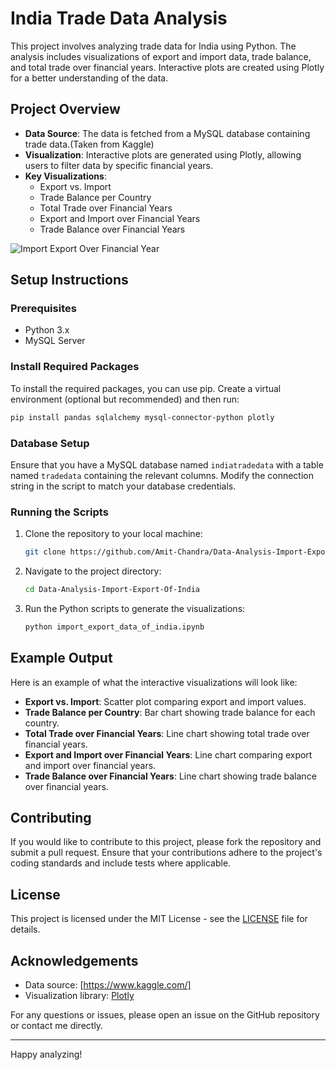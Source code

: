 # India Trade Data Analysis

This project involves analyzing trade data for India using Python. The analysis includes visualizations of export and import data, trade balance, and total trade over financial years. Interactive plots are created using Plotly for a better understanding of the data.

## Project Overview

- **Data Source**: The data is fetched from a MySQL database containing trade data.(Taken from Kaggle)
- **Visualization**: Interactive plots are generated using Plotly, allowing users to filter data by specific financial years.
- **Key Visualizations**:
  - Export vs. Import
  - Trade Balance per Country
  - Total Trade over Financial Years
  - Export and Import over Financial Years
  - Trade Balance over Financial Years


![Import Export Over Financial Year](/Data-Analysis-Import-Export-Of-India/import_export_over_financial_year.png)


## Setup Instructions

### Prerequisites

- Python 3.x
- MySQL Server

### Install Required Packages

To install the required packages, you can use pip. Create a virtual environment (optional but recommended) and then run:

```bash
pip install pandas sqlalchemy mysql-connector-python plotly
```

### Database Setup

Ensure that you have a MySQL database named `indiatradedata` with a table named `tradedata` containing the relevant columns. Modify the connection string in the script to match your database credentials.

### Running the Scripts

1. Clone the repository to your local machine:

   ```bash
   git clone https://github.com/Amit-Chandra/Data-Analysis-Import-Export-Of-India.git
   ```

2. Navigate to the project directory:

   ```bash
   cd Data-Analysis-Import-Export-Of-India
   ```

3. Run the Python scripts to generate the visualizations:

   ```bash
   python import_export_data_of_india.ipynb
   ```


## Example Output

Here is an example of what the interactive visualizations will look like:

- **Export vs. Import**: Scatter plot comparing export and import values.
- **Trade Balance per Country**: Bar chart showing trade balance for each country.
- **Total Trade over Financial Years**: Line chart showing total trade over financial years.
- **Export and Import over Financial Years**: Line chart comparing export and import over financial years.
- **Trade Balance over Financial Years**: Line chart showing trade balance over financial years.

## Contributing

If you would like to contribute to this project, please fork the repository and submit a pull request. Ensure that your contributions adhere to the project's coding standards and include tests where applicable.

## License

This project is licensed under the MIT License - see the [LICENSE](LICENSE) file for details.

## Acknowledgements

- Data source: [https://www.kaggle.com/]
- Visualization library: [Plotly](https://plotly.com)

For any questions or issues, please open an issue on the GitHub repository or contact me directly.

---

Happy analyzing!
```

